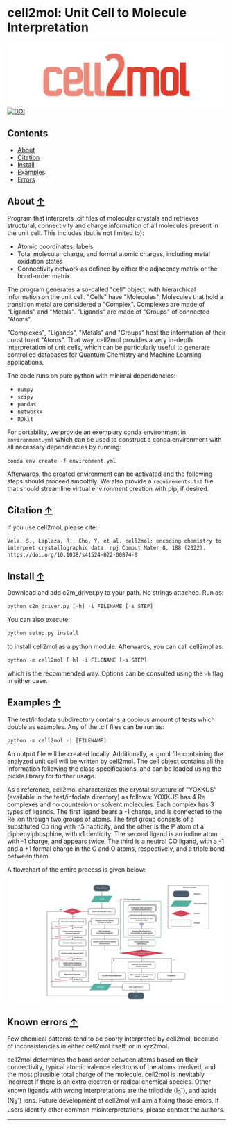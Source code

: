 cell2mol: Unit Cell to Molecule Interpretation
==============================================

![cell2mol logo](./images/cell2mol_logo.png)
[![DOI](https://zenodo.org/badge/446780142.svg)](https://zenodo.org/doi/10.5281/zenodo.10204037)

## Contents
* [About](#about-)
* [Citation](#citation-)
* [Install](#install-)
* [Examples](#examples-)
* [Errors](#errors-)

## About [↑](#about)

Program that interprets .cif files of molecular crystals and retrieves structural, connectivity and charge information of all molecules present in the unit cell. This includes (but is not limited to):

- Atomic coordinates, labels
- Total molecular charge, and formal atomic charges, including metal oxidation states
- Connectivity network as defined by either the adjacency matrix or the bond-order matrix 

The program generates a so-called "cell" object, with hierarchical information on the unit cell. "Cells" have "Molecules". Molecules that hold a transition metal are considered a "Complex". Complexes are made of "Ligands" and "Metals". "Ligands" are made of "Groups" of connected "Atoms". 

"Complexes", "Ligands", "Metals" and "Groups" host the information of their constituent "Atoms". That way, cell2mol provides a very in-depth interpretation of unit cells, which can be particularly useful to generate controlled databases for Quantum Chemistry and Machine Learning applications. 

The code runs on pure python with minimal dependencies: 
- `numpy`
- `scipy`
- `pandas`
- `networkx`
- `RDkit` 

For portability, we provide an exemplary conda environment in `environment.yml` which can be used to construct a conda environment with all necessary dependencies by running:

`conda env create -f environment.yml`

Afterwards, the created environment can be activated and the following steps should proceed smoothly. We also provide a `requirements.txt` file that should streamline virtual environment creation with pip, if desired.

## Citation [↑](#citation)

If you use cell2mol, please cite:

```
Vela, S., Laplaza, R., Cho, Y. et al. cell2mol: encoding chemistry to interpret crystallographic data. npj Comput Mater 8, 188 (2022). https://doi.org/10.1038/s41524-022-00874-9
```

## Install [↑](#install)

Download and add c2m_driver.py to your path. No strings attached. Run as:

```python
python c2m_driver.py [-h] -i FILENAME [-s STEP]
```

You can also execute:

```python 
python setup.py install
```

to install cell2mol as a python module. Afterwards, you can call cell2mol as:

```python 
python -m cell2mol [-h] -i FILENAME [-s STEP]
```

which is the recommended way. Options can be consulted using the `-h` flag in either case.

## Examples [↑](#examples)

The test/infodata subdirectory contains a copious amount of tests which double as examples. Any of the .cif files can be run as:

```python
python -m cell2mol -i [FILENAME]
```

An output file will be created locally. Additionally, a .gmol file containing the analyzed unit cell will be written by cell2mol. The cell object contains all the information following the class specifications, and can be loaded using the pickle library for further usage.

As a reference, cell2mol characterizes the crystal structure of "YOXKUS" (available in the test/infodata directory) as follows: YOXKUS has 4 Re complexes and no counterion or solvent molecules. Each complex has 3 types of ligands. The first ligand bears a -1 charge, and is connected to the Re ion through two groups of atoms. The first group consists of a substituted Cp ring with η5 hapticity, and the other is the P atom of a diphenylphosphine, with κ1 denticity. The second ligand is an iodine atom with -1 charge, and appears twice. The third is a neutral CO ligand, with a -1 and a +1 formal charge in the C and O atoms, respectively, and a triple bond between them.

A flowchart of the entire process is given below:

![Flowchart of cell2mol](./images/Flowchart_cell2mol.png)

## Known errors [↑](#errors)

Few chemical patterns tend to be poorly interpreted by cell2mol, because of inconsistencies in either cell2mol itself, or in xyz2mol.

cell2mol determines the bond order between atoms based on their connectivity, typical atomic valence electrons of the atoms involved, and the most plausible total charge of the molecule. cell2mol is inevitably incorrect if there is an extra electron or radical chemical species. Other known ligands with wrong interpretations are the triiodide (I<sub>3</sub><sup>-</sup>), and azide (N<sub>3</sub><sup>-</sup>) ions. Future development of cell2mol will aim a fixing those errors. If users identify other common misinterpretations, please contact the authors. 


---
